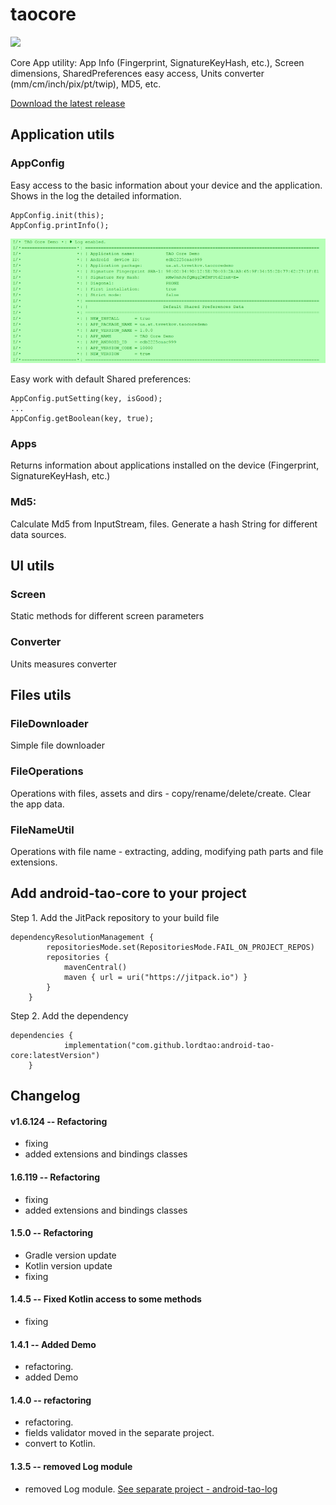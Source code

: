 taocore
================

[![](https://jitpack.io/v/lordtao/android-tao-core.svg)](https://jitpack.io/#lordtao/android-tao-core)

Core App utility: App Info (Fingerprint, SignatureKeyHash, etc.), Screen dimensions, SharedPreferences easy access, Units converter (mm/cm/inch/pix/pt/twip), MD5, etc.

[Download the latest release](https://github.com/lordtao/android-tao-core/releases)

Application utils
-----------------

### AppConfig
Easy access to the basic information about your device and the application. Shows in the log the detailed information.

```
AppConfig.init(this);
AppConfig.printInfo();
```

![Image of App info example](media/log_app_info.png)

Easy work with default Shared preferences:
```
AppConfig.putSetting(key, isGood);
...
AppConfig.getBoolean(key, true);
```

### Apps
Returns information about applications installed on the device (Fingerprint, SignatureKeyHash, etc.)

### Md5:
Calculate Md5 from InputStream, files. Generate a hash String for different data sources.

UI utils
--------

### Screen
Static methods for different screen parameters

### Converter
Units measures converter

Files utils
-----------

### FileDownloader
Simple file downloader

### FileOperations
Operations with files, assets and dirs - copy/rename/delete/create. Clear the app data.

### FileNameUtil
Operations with file name - extracting, adding, modifying path parts and file extensions.

Add android-tao-core to your project
----------------------------

Step 1. Add the JitPack repository to your build file

```
dependencyResolutionManagement {
        repositoriesMode.set(RepositoriesMode.FAIL_ON_PROJECT_REPOS)
        repositories {
            mavenCentral()
            maven { url = uri("https://jitpack.io") }
        }
    }
```

Step 2. Add the dependency

```
dependencies {
            implementation("com.github.lordtao:android-tao-core:latestVersion")
    }
```

Changelog
---------

#### v1.6.124 -- Refactoring
* fixing
* added extensions and bindings classes

#### 1.6.119 -- Refactoring
* fixing
* added extensions and bindings classes 

#### 1.5.0 -- Refactoring
* Gradle version update
* Kotlin version update
* fixing

#### 1.4.5 -- Fixed Kotlin access to some methods
* fixing

#### 1.4.1 -- Added Demo
* refactoring.
* added Demo

#### 1.4.0 -- refactoring
* refactoring.
* fields validator moved in the separate project.
* convert to Kotlin.

#### 1.3.5 -- removed Log module
* removed Log module. [See separate project - android-tao-log](https://github.com/lordtao/android-tao-log)

